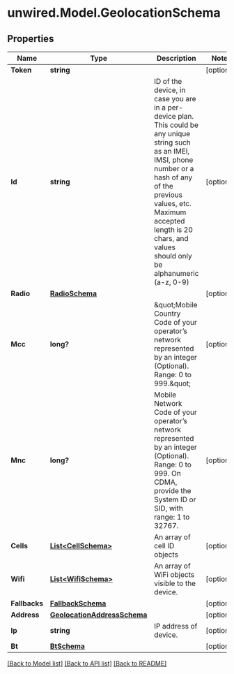 # unwired.Model.GeolocationSchema
## Properties

Name | Type | Description | Notes
------------ | ------------- | ------------- | -------------
**Token** | **string** |  | [optional] 
**Id** | **string** | ID of the device, in case you are in a per-device plan. This could be any unique string such as an IMEI, IMSI, phone number or a hash of any of the previous values, etc. Maximum accepted length is 20 chars, and values should only be alphanumeric (a-z, 0-9) | [optional] 
**Radio** | [**RadioSchema**](RadioSchema.md) |  | [optional] 
**Mcc** | **long?** | \&quot;Mobile Country Code of your operator’s network represented by an integer (Optional). Range: 0 to 999.\&quot; | [optional] 
**Mnc** | **long?** | Mobile Network Code of your operator’s network represented by an integer (Optional). Range: 0 to 999. On CDMA, provide the System ID or SID, with range: 1 to 32767. | [optional] 
**Cells** | [**List&lt;CellSchema&gt;**](CellSchema.md) | An array of cell ID objects | [optional] 
**Wifi** | [**List&lt;WifiSchema&gt;**](WifiSchema.md) | An array of WiFi objects visible to the device. | [optional] 
**Fallbacks** | [**FallbackSchema**](FallbackSchema.md) |  | [optional] 
**Address** | [**GeolocationAddressSchema**](GeolocationAddressSchema.md) |  | [optional] 
**Ip** | **string** | IP address of device. | [optional] 
**Bt** | [**BtSchema**](BtSchema.md) |  | [optional] 

[[Back to Model list]](../README.md#documentation-for-models) [[Back to API list]](../README.md#documentation-for-api-endpoints) [[Back to README]](../README.md)

